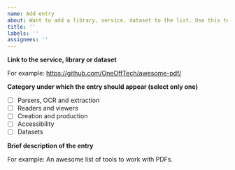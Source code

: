 ```yaml
---
name: Add entry
about: Want to add a library, service, dataset to the list. Use this template.
title: ''
labels: ''
assignees: ''
---
```


<!-- Please provide all the information requested below. We're a small team and this will be a great help in speeding up the publishing process. -->

**Link to the service, library or dataset**

For example: https://github.com/OneOffTech/awesome-pdf/

**Category under which the entry should appear (select only one)**

* [ ] Parsers, OCR and extraction
* [ ] Readers and viewers
* [ ] Creation and production
* [ ] Accessibility
* [ ] Datasets

**Brief description of the entry**

For example: An awesome list of tools to work with PDFs.
